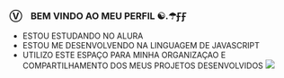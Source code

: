### ⓋﾠBEM VINDO AO MEU PERFIL ☯.☂ꞘꞘ
- ESTOU ESTUDANDO NO ALURA
- ESTOU ME DESENVOLVENDO NA LINGUAGEM DE JAVASCRIPT
- UTILIZO ESTE ESPAÇO PARA MINHA ORGANIZAÇAO E COMPARTILHAMENTO DOS MEUS PROJETOS DESENVOLVIDOS
![](https://media1.tenor.com/m/7m2C1cY7GcEAAAAC/dragon-ball-goku.gif )

